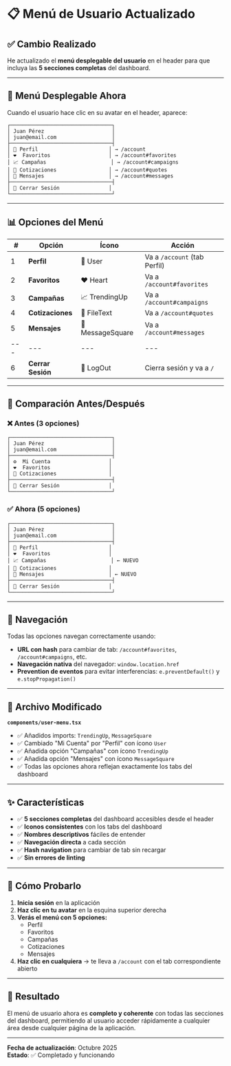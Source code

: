 # 📋 Menú de Usuario Actualizado

## ✅ Cambio Realizado

He actualizado el **menú desplegable del usuario** en el header para que incluya las **5 secciones completas** del dashboard.

---

## 🎨 Menú Desplegable Ahora

Cuando el usuario hace clic en su avatar en el header, aparece:

```
┌─────────────────────────────────┐
│ Juan Pérez                      │
│ juan@email.com                  │
├─────────────────────────────────┤
│ 👤 Perfil                       │ → /account
│ ❤️  Favoritos                   │ → /account#favorites
│ 📈 Campañas                     │ → /account#campaigns
│ 📄 Cotizaciones                 │ → /account#quotes
│ 💬 Mensajes                     │ → /account#messages
├─────────────────────────────────┤
│ 🚪 Cerrar Sesión                │
└─────────────────────────────────┘
```

---

## 📊 Opciones del Menú

| # | Opción | Ícono | Acción |
|---|--------|-------|--------|
| 1 | **Perfil** | 👤 User | Va a `/account` (tab Perfil) |
| 2 | **Favoritos** | ❤️ Heart | Va a `/account#favorites` |
| 3 | **Campañas** | 📈 TrendingUp | Va a `/account#campaigns` |
| 4 | **Cotizaciones** | 📄 FileText | Va a `/account#quotes` |
| 5 | **Mensajes** | 💬 MessageSquare | Va a `/account#messages` |
| --- | --- | --- | --- |
| 6 | **Cerrar Sesión** | 🚪 LogOut | Cierra sesión y va a `/` |

---

## 🔄 Comparación Antes/Después

### ❌ Antes (3 opciones)
```
┌─────────────────────────────────┐
│ Juan Pérez                      │
│ juan@email.com                  │
├─────────────────────────────────┤
│ ⚙️  Mi Cuenta                   │
│ ❤️  Favoritos                   │
│ 📄 Cotizaciones                 │
├─────────────────────────────────┤
│ 🚪 Cerrar Sesión                │
└─────────────────────────────────┘
```

### ✅ Ahora (5 opciones)
```
┌─────────────────────────────────┐
│ Juan Pérez                      │
│ juan@email.com                  │
├─────────────────────────────────┤
│ 👤 Perfil                       │
│ ❤️  Favoritos                   │
│ 📈 Campañas                     │ ← NUEVO
│ 📄 Cotizaciones                 │
│ 💬 Mensajes                     │ ← NUEVO
├─────────────────────────────────┤
│ 🚪 Cerrar Sesión                │
└─────────────────────────────────┘
```

---

## 🎯 Navegación

Todas las opciones navegan correctamente usando:
- **URL con hash** para cambiar de tab: `/account#favorites`, `/account#campaigns`, etc.
- **Navegación nativa** del navegador: `window.location.href`
- **Prevention de eventos** para evitar interferencias: `e.preventDefault()` y `e.stopPropagation()`

---

## 📂 Archivo Modificado

**`components/user-menu.tsx`**
- ✅ Añadidos imports: `TrendingUp`, `MessageSquare`
- ✅ Cambiado "Mi Cuenta" por "Perfil" con ícono `User`
- ✅ Añadida opción "Campañas" con ícono `TrendingUp`
- ✅ Añadida opción "Mensajes" con ícono `MessageSquare`
- ✅ Todas las opciones ahora reflejan exactamente los tabs del dashboard

---

## ✨ Características

- ✅ **5 secciones completas** del dashboard accesibles desde el header
- ✅ **Iconos consistentes** con los tabs del dashboard
- ✅ **Nombres descriptivos** fáciles de entender
- ✅ **Navegación directa** a cada sección
- ✅ **Hash navigation** para cambiar de tab sin recargar
- ✅ **Sin errores de linting**

---

## 🧪 Cómo Probarlo

1. **Inicia sesión** en la aplicación
2. **Haz clic en tu avatar** en la esquina superior derecha
3. **Verás el menú con 5 opciones:**
   - Perfil
   - Favoritos
   - Campañas
   - Cotizaciones
   - Mensajes
4. **Haz clic en cualquiera** → te lleva a `/account` con el tab correspondiente abierto

---

## 🎉 Resultado

El menú de usuario ahora es **completo y coherente** con todas las secciones del dashboard, permitiendo al usuario acceder rápidamente a cualquier área desde cualquier página de la aplicación.

---

**Fecha de actualización**: Octubre 2025  
**Estado**: ✅ Completado y funcionando

